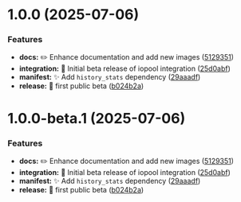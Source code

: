 # 1.0.0 (2025-07-06)


### Features

* **docs:** ✏️ Enhance documentation and add new images ([5129351](https://github.com/mguyard/hass-iopool/commit/5129351e19b9c89412db744962b8a88d1eda1ac2))
* **integration:** :tada: Initial beta release of iopool integration ([25d0abf](https://github.com/mguyard/hass-iopool/commit/25d0abfb0a85b6575fb5c4811dcc1f51010de1fc))
* **manifest:** ✨ Add `history_stats` dependency ([29aaadf](https://github.com/mguyard/hass-iopool/commit/29aaadf1ef5b16b159afa813b91f83e1b20932c2))
* **release:** 🚀 first public beta ([b024b2a](https://github.com/mguyard/hass-iopool/commit/b024b2ab48db55ef2fd6a0a41e5007ea1ba4043a))

# 1.0.0-beta.1 (2025-07-06)


### Features

* **docs:** ✏️ Enhance documentation and add new images ([5129351](https://github.com/mguyard/hass-iopool/commit/5129351e19b9c89412db744962b8a88d1eda1ac2))
* **integration:** :tada: Initial beta release of iopool integration ([25d0abf](https://github.com/mguyard/hass-iopool/commit/25d0abfb0a85b6575fb5c4811dcc1f51010de1fc))
* **manifest:** ✨ Add `history_stats` dependency ([29aaadf](https://github.com/mguyard/hass-iopool/commit/29aaadf1ef5b16b159afa813b91f83e1b20932c2))
* **release:** 🚀 first public beta ([b024b2a](https://github.com/mguyard/hass-iopool/commit/b024b2ab48db55ef2fd6a0a41e5007ea1ba4043a))
